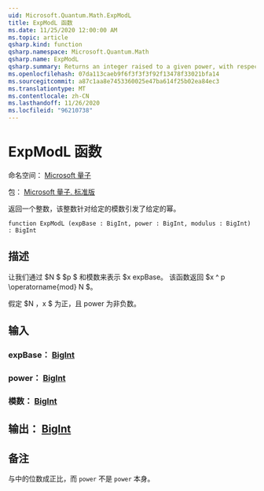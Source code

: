 ```yaml
---
uid: Microsoft.Quantum.Math.ExpModL
title: ExpModL 函数
ms.date: 11/25/2020 12:00:00 AM
ms.topic: article
qsharp.kind: function
qsharp.namespace: Microsoft.Quantum.Math
qsharp.name: ExpModL
qsharp.summary: Returns an integer raised to a given power, with respect to a given modulus.
ms.openlocfilehash: 07da113caeb9f6f3f3f3f92f13478f33021bfa14
ms.sourcegitcommit: a87c1aa8e7453360025e47ba614f25b02ea84ec3
ms.translationtype: MT
ms.contentlocale: zh-CN
ms.lasthandoff: 11/26/2020
ms.locfileid: "96210738"
---
```

# <a name="expmodl-function"></a>ExpModL 函数

命名空间： [Microsoft 量子](xref:Microsoft.Quantum.Math)

包： [Microsoft 量子. 标准版](https://nuget.org/packages/Microsoft.Quantum.Standard)


返回一个整数，该整数针对给定的模数引发了给定的幂。

```qsharp
function ExpModL (expBase : BigInt, power : BigInt, modulus : BigInt) : BigInt
```


## <a name="description"></a>描述

让我们通过 $N $ $p $ 和模数来表示 $x expBase。
该函数返回 $x ^ p \operatorname{mod} N $。

假定 $N $，$x $ 为正，且 power 为非负数。

## <a name="input"></a>输入

### <a name="expbase--bigint"></a>expBase： [BigInt](xref:microsoft.quantum.lang-ref.bigint)




### <a name="power--bigint"></a>power： [BigInt](xref:microsoft.quantum.lang-ref.bigint)




### <a name="modulus--bigint"></a>模数： [BigInt](xref:microsoft.quantum.lang-ref.bigint)





## <a name="output--bigint"></a>输出： [BigInt](xref:microsoft.quantum.lang-ref.bigint)



## <a name="remarks"></a>备注

与中的位数成正比，而 `power` 不是 `power` 本身。